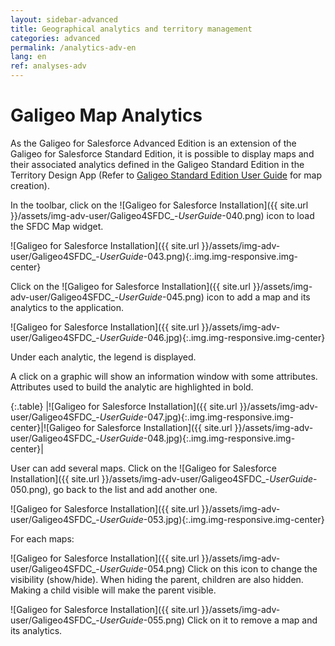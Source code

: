 ```yaml
---
layout: sidebar-advanced
title: Geographical analytics and territory management
categories: advanced
permalink: /analytics-adv-en
lang: en
ref: analyses-adv
---
```


# Galigeo Map Analytics

As the Galigeo for Salesforce Advanced Edition is an extension of the Galigeo for Salesforce Standard Edition, it is possible to display maps and their associated analytics defined in the Galigeo Standard Edition in the Territory Design App (Refer to [Galigeo Standard Edition User Guide](/create-map-en) for map creation).

In the toolbar, click on the ![Galigeo for Salesforce Installation]({{ site.url }}/assets/img-adv-user/Galigeo4SFDC_-_UserGuide_-040.png) icon to load the SFDC Map widget.

![Galigeo for Salesforce Installation]({{ site.url }}/assets/img-adv-user/Galigeo4SFDC_-_UserGuide_-043.png){:.img.img-responsive.img-center}

Click on the ![Galigeo for Salesforce Installation]({{ site.url }}/assets/img-adv-user/Galigeo4SFDC_-_UserGuide_-045.png) icon to add a map and its analytics to the application.

![Galigeo for Salesforce Installation]({{ site.url }}/assets/img-adv-user/Galigeo4SFDC_-_UserGuide_-046.jpg){:.img.img-responsive.img-center}

Under each analytic, the legend is displayed.

A click on a graphic will show an information window with some attributes. Attributes used to build the analytic are highlighted in bold.

{:.table}
|![Galigeo for Salesforce Installation]({{ site.url }}/assets/img-adv-user/Galigeo4SFDC_-_UserGuide_-047.jpg){:.img.img-responsive.img-center}|![Galigeo for Salesforce Installation]({{ site.url }}/assets/img-adv-user/Galigeo4SFDC_-_UserGuide_-048.jpg){:.img.img-responsive.img-center}|

User can add several maps. Click on the ![Galigeo for Salesforce Installation]({{ site.url }}/assets/img-adv-user/Galigeo4SFDC_-_UserGuide_-050.png), go back to the list and add another one.

![Galigeo for Salesforce Installation]({{ site.url }}/assets/img-adv-user/Galigeo4SFDC_-_UserGuide_-053.jpg){:.img.img-responsive.img-center}

For each maps:

![Galigeo for Salesforce Installation]({{ site.url }}/assets/img-adv-user/Galigeo4SFDC_-_UserGuide_-054.png) Click on this icon to change the visibility (show/hide). When hiding the parent, children are also hidden. Making a child visible will make the parent visible.

![Galigeo for Salesforce Installation]({{ site.url }}/assets/img-adv-user/Galigeo4SFDC_-_UserGuide_-055.png) Click on it to remove a map and its analytics.